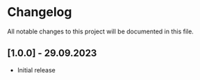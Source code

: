 # Changelog

All notable changes to this project will be documented in this file.

## [1.0.0] - 29.09.2023

- Initial release 